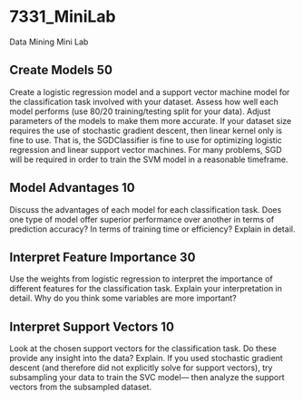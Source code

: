 # 7331_MiniLab
Data Mining Mini Lab

## Create Models	50	
  
  Create a logistic regression model and a support vector machine model for the classification task involved with your dataset. Assess how well each model performs (use 80/20 training/testing split for your data). Adjust parameters of the models to make them more accurate. If your dataset size requires the use of stochastic gradient descent, then linear kernel only is fine to use. That is, the SGDClassifier is fine to use for optimizing logistic regression and linear support vector machines. For many problems, SGD will be required in order to train the SVM model in a reasonable timeframe. 

## Model Advantages	10	
  
  Discuss the advantages of each model for each classification task. Does one type of model offer superior performance over another in terms of prediction accuracy? In terms of training time or efficiency? Explain in detail.
  
## Interpret Feature Importance	30	

  Use the weights from logistic regression to interpret the importance of different features for the classification task. Explain your interpretation in detail. Why do you think some variables are more important?
  
## Interpret Support Vectors	10	

  Look at the chosen support vectors for the classification task. Do these provide any insight into the data? Explain. If you used stochastic gradient descent (and therefore did not explicitly solve for support vectors), try subsampling your data to train the SVC model— then analyze the support vectors from the subsampled dataset.
